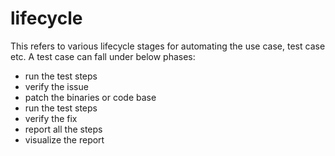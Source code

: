 # lifecycle

This refers to various lifecycle stages for automating the use case, test case etc. 
A test case can fall under below phases:

- run the test steps
- verify the issue
- patch the binaries or code base
- run the test steps
- verify the fix
- report all the steps
- visualize the report
